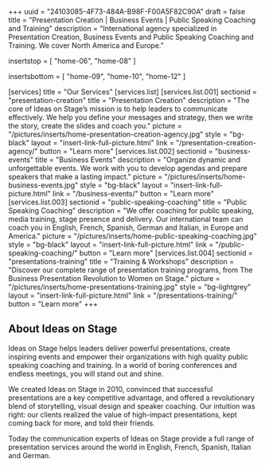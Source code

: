+++
uuid 		= "24103085-4F73-484A-B98F-F00A5F82C90A"
draft 		= false
title 		= "Presentation Creation | Business Events | Public Speaking Coaching and Training"
description	= "International agency specialized in Presentation Creation, Business Events and Public Speaking Coaching and Training. We cover North America and Europe."

insertstop		= [
	"home-06",
	"home-08"
]

insertsbottom	= [
	"home-09",
	"home-10",
	"home-12"
]

[services]
	title	= "Our Services"
	[services.list]
		[services.list.001]
			sectionid	= "presentation-creation"
			title		= "Presentation Creation"
			description	= "The core of Ideas on Stage’s mission is to help leaders to communicate effectively. We help you define your messages and strategy, then we write the story, create the slides and coach you."
			picture		= "/pictures/inserts/home-presentation-creation-agency.jpg"
			style		= "bg-black"
			layout		= "insert-link-full-picture.html"
			link			= "/presentation-creation-agency/"
			button		= "Learn more"
		[services.list.002]
			sectionid	= "business-events"
			title		= "Business Events"
			description	= "Organize dynamic and unforgettable events. We work with you to develop agendas and prepare speakers that make a lasting impact."
			picture		= "/pictures/inserts/home-business-events.jpg"
			style		= "bg-black"
			layout		= "insert-link-full-picture.html"
			link			= "/business-events/"
			button		= "Learn more"
		[services.list.003]
			sectionid	= "public-speaking-coaching"
			title		= "Public Speaking Coaching"
			description	= "We offer coaching for public speaking, media training, stage presence and delivery. Our international team can coach you in English, French, Spanish, German and Italian, in Europe and America."
			picture		= "/pictures/inserts/home-public-speaking-coaching.jpg"
			style		= "bg-black"
			layout		= "insert-link-full-picture.html"
			link			= "/public-speaking-coaching/"
			button		= "Learn more"
		[services.list.004]
			sectionid	= "presentations-training"
			title		= "Training & Workshops"
			description	= "Discover our complete range of presentation training programs, from The Business Presentation Revolution to Women&nbsp;on&nbsp;Stage."
			picture		= "/pictures/inserts/home-presentations-training.jpg"
			style		= "bg-lightgrey"
			layout		= "insert-link-full-picture.html"
			link			= "/presentations-training/"
			button		= "Learn more"
+++

## About Ideas on Stage

Ideas on Stage helps leaders deliver powerful presentations, create inspiring events and empower their organizations with high quality public speaking coaching and training. In a world of boring conferences and endless meetings, you will stand out and shine.

We created Ideas on Stage in 2010, convinced that successful presentations are a key competitive advantage, and offered a revolutionary blend of storytelling, visual design and speaker coaching. Our intuition was right: our clients realized the value of high-impact presentations, kept coming back for more, and told their friends.

Today the communication experts of Ideas on Stage provide a full range of presentation services around the world in English, French, Spanish, Italian and German.
